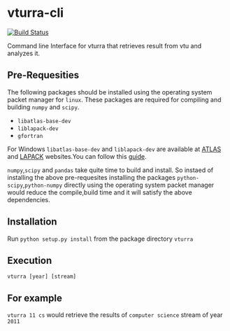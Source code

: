 vturra-cli
==========
[![Build Status](https://travis-ci.org/stormvirux/vturra.svg?branch=master)](https://travis-ci.org/stormvirux/vturra)


Command line Interface for vturra that retrieves result from vtu and analyzes it.

Pre-Requesities
----------------
The following packages should be installed using the operating system packet manager for `linux`. These packages are required for compiling and building `numpy` and `scipy`.

- `libatlas-base-dev` 
- `liblapack-dev` 
- `gfortran`

For Windows `libatlas-base-dev` and `liblapack-dev` are available at [ATLAS](http://math-atlas.sourceforge.net/) and [LAPACK](http://www.netlib.org/lapack/) websites.You can follow this [guide](http://icl.cs.utk.edu/lapack-for-windows/lapack/#running).



`numpy`,`scipy` and `pandas` take quite time to build and install. So instaed of installing the above pre-requesites installing the packages `python-scipy`,`python-numpy` directly using the operating system packet manager would reduce the compile,build time and it will satisfy the above dependencies.

Installation
-------------
Run `python setup.py install` from the package directory `vturra`

Execution
----------
`vturra [year] [stream]`

For example
-----------

`vturra 11 cs` would retrieve the results of `computer science` stream of year `2011`  
